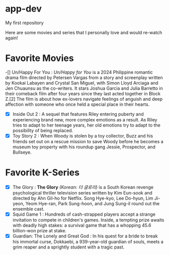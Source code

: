 # app-dev
My first repository

Here are some movies and series that I personally love and would re-watch again!  

# **Favorite Movies**
-[] Un/Happy For You
    : *Un/Happy for You* is a 2024 Philippine romantic drama film directed by Petersen Vargas from a story and screenplay written by Kookai Labayen and Crystal San Miguel, with Simon Lloyd Arciaga and Jen Chuaunsu as the co-writers. It stars Joshua Garcia and Julia Barretto in their comeback film after four years since they last acted together in Block Z.[2] The film is about how ex-lovers navigate feelings of anguish and deep affection with someone who once held a special place in their hearts.
-[X] Inside Out 2
    : A sequel that features Riley entering puberty and experiencing brand new, more complex emotions as a result. As Riley tries to adapt to her teenage years, her old emotions try to adapt to the possibility of being replaced.
-[X] Toy Story 2
    : When Woody is stolen by a toy collector, Buzz and his friends set out on a rescue mission to save Woody before he becomes a museum toy property with his roundup gang Jessie, Prospector, and Bullseye.

# **Favorite K-Series**
-[X] The Glory
    : **The Glory** *(Korean: 더 글로리)* is a South Korean revenge psychological thriller television series written by Kim Eun-sook and directed by Ahn Gil-ho for Netflix. Song Hye-kyo, Lee Do-hyun, Lim Ji-yeon, Yeom Hye-ran, Park Sung-hoon, and Jung Sung-il round out the ensemble cast.
-[X] Squid Game 1
    : Hundreds of cash-strapped players accept a strange invitation to compete in children's games. Inside, a tempting prize awaits with deadly high stakes: a survival game that has a whopping 45.6 billion-won prize at stake.
-[X] Guardian: The Lonely and Great God
    : In his quest for a bride to break his immortal curse, Dokkaebi, a 939-year-old guardian of souls, meets a grim reaper and a sprightly student with a tragic past.
